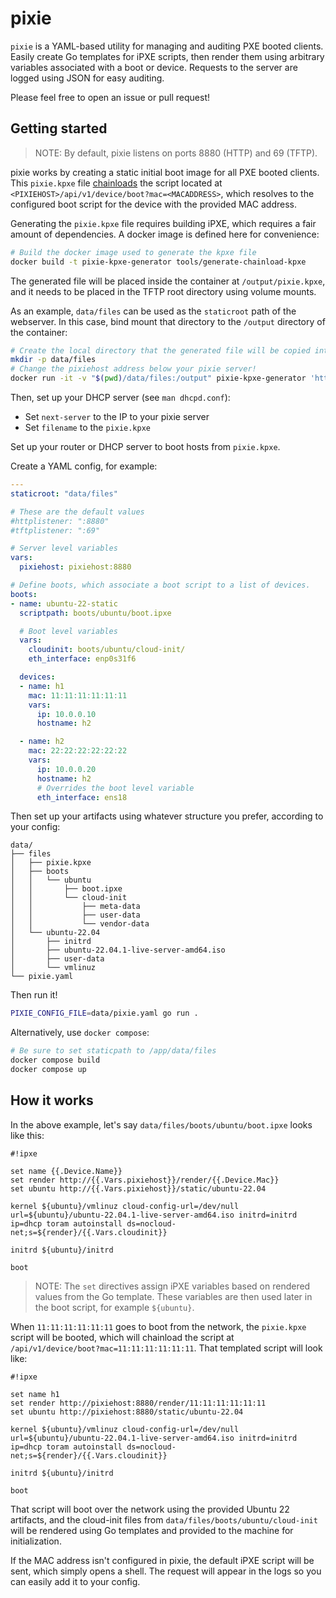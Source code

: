 # pixie

`pixie` is a YAML-based utility for managing and auditing PXE booted clients.
Easily create Go templates for iPXE scripts, then render them using arbitrary
variables associated with a boot or device. Requests to the server are logged
using JSON for easy auditing.

Please feel free to open an issue or pull request!

## Getting started

> NOTE: By default, pixie listens on ports 8880 (HTTP) and 69 (TFTP).

pixie works by creating a static initial boot image for all PXE booted clients.
This `pixie.kpxe` file [chainloads](https://ipxe.org/howto/chainloading) the
script located at `<PIXIEHOST>/api/v1/device/boot?mac=<MACADDRESS>`, which
resolves to the configured boot script for the device with the provided MAC
address.

Generating the `pixie.kpxe` file requires building iPXE, which requires a fair
amount of dependencies. A docker image is defined here for convenience:

```bash
# Build the docker image used to generate the kpxe file
docker build -t pixie-kpxe-generator tools/generate-chainload-kpxe
```

The generated file will be placed inside the container at `/output/pixie.kpxe`,
and it needs to be placed in the TFTP root directory using volume mounts.

As an example, `data/files` can be used as the `staticroot` path of the
webserver. In this case, bind mount that directory to the `/output` directory
of the container:

```bash
# Create the local directory that the generated file will be copied into
mkdir -p data/files
# Change the pixiehost address below your pixie server!
docker run -it -v "$(pwd)/data/files:/output" pixie-kpxe-generator 'http://pixiehost:8880'
```

Then, set up your DHCP server (see `man dhcpd.conf`):

- Set `next-server` to the IP to your pixie server
- Set `filename` to the `pixie.kpxe`

Set up your router or DHCP server to boot hosts from `pixie.kpxe`.

Create a YAML config, for example:

```yaml
---
staticroot: "data/files"

# These are the default values
#httplistener: ":8880"
#tftplistener: ":69"

# Server level variables
vars:
  pixiehost: pixiehost:8880

# Define boots, which associate a boot script to a list of devices.
boots:
- name: ubuntu-22-static
  scriptpath: boots/ubuntu/boot.ipxe

  # Boot level variables
  vars:
    cloudinit: boots/ubuntu/cloud-init/
    eth_interface: enp0s31f6

  devices:
  - name: h1
    mac: 11:11:11:11:11:11
    vars:
      ip: 10.0.0.10
      hostname: h2

  - name: h2
    mac: 22:22:22:22:22:22
    vars:
      ip: 10.0.0.20
      hostname: h2
      # Overrides the boot level variable
      eth_interface: ens18
```

Then set up your artifacts using whatever structure you prefer, according to
your config:

```
data/
├── files
│   ├── pixie.kpxe
│   ├── boots
│   │   └── ubuntu
│   │       ├── boot.ipxe
│   │       └── cloud-init
│   │           ├── meta-data
│   │           ├── user-data
│   │           └── vendor-data
│   └── ubuntu-22.04
│       ├── initrd
│       ├── ubuntu-22.04.1-live-server-amd64.iso
│       ├── user-data
│       └── vmlinuz
└── pixie.yaml
```

Then run it!

```bash
PIXIE_CONFIG_FILE=data/pixie.yaml go run .
```

Alternatively, use `docker compose`:

```bash
# Be sure to set staticpath to /app/data/files
docker compose build
docker compose up
```

## How it works

In the above example, let's say `data/files/boots/ubuntu/boot.ipxe` looks like
this:

```
#!ipxe

set name {{.Device.Name}}
set render http://{{.Vars.pixiehost}}/render/{{.Device.Mac}}
set ubuntu http://{{.Vars.pixiehost}}/static/ubuntu-22.04

kernel ${ubuntu}/vmlinuz cloud-config-url=/dev/null url=${ubuntu}/ubuntu-22.04.1-live-server-amd64.iso initrd=initrd ip=dhcp toram autoinstall ds=nocloud-net;s=${render}/{{.Vars.cloudinit}}

initrd ${ubuntu}/initrd

boot
```

> NOTE: The `set` directives assign iPXE variables based on rendered values
from the Go template. These variables are then used later in the boot script,
for example `${ubuntu}`.

When `11:11:11:11:11:11` goes to boot from the network, the `pixie.kpxe` script
will be booted, which will chainload the script at
`/api/v1/device/boot?mac=11:11:11:11:11:11`. That templated script will look
like:

```
#!ipxe

set name h1
set render http://pixiehost:8880/render/11:11:11:11:11:11
set ubuntu http://pixiehost:8880/static/ubuntu-22.04

kernel ${ubuntu}/vmlinuz cloud-config-url=/dev/null url=${ubuntu}/ubuntu-22.04.1-live-server-amd64.iso initrd=initrd ip=dhcp toram autoinstall ds=nocloud-net;s=${render}/{{.Vars.cloudinit}}

initrd ${ubuntu}/initrd

boot
```

That script will boot over the network using the provided Ubuntu 22 artifacts,
and the cloud-init files from `data/files/boots/ubuntu/cloud-init` will be
rendered using Go templates and provided to the machine for initialization.

If the MAC address isn't configured in pixie, the default iPXE script will be
sent, which simply opens a shell. The request will appear in the logs so you
can easily add it to your config.
